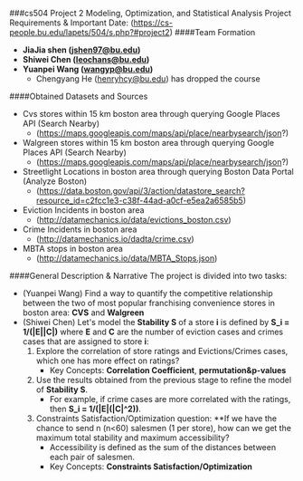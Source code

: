 ###cs504 Project 2 Modeling, Optimization, and Statistical Analysis
Project Requirements & Important Date: (https://cs-people.bu.edu/lapets/504/s.php?#project2)
####Team Formation
- **JiaJia shen (jshen97@bu.edu)**
- **Shiwei Chen (leochans@bu.edu)**
- **Yuanpei Wang (wangyp@bu.edu)**
    - Chengyang He (henryhcy@bu.edu) has dropped the course

####Obtained Datasets and Sources
- Cvs stores within 15 km boston area through querying Google Places API (Search Nearby) 
    - (https://maps.googleapis.com/maps/api/place/nearbysearch/json?)
- Walgreen stores within 15 km boston area through querying Google Places API (Search Nearby)
    - (https://maps.googleapis.com/maps/api/place/nearbysearch/json?)
- Streetlight Locations in boston area through querying Boston Data Portal (Analyze Boston)
    - (https://data.boston.gov/api/3/action/datastore_search?resource_id=c2fcc1e3-c38f-44ad-a0cf-e5ea2a6585b5)
- Eviction Incidents in boston area
    - (http://datamechanics.io/data/evictions_boston.csv)
- Crime Incidents in boston area
    - (http://datamechanics.io/dadta/crime.csv)
- MBTA stops in boston area
    - (http://datamechanics.io/data/MBTA_Stops.json)
    
####General Description & Narrative
The project is divided into two tasks:
- (Yuanpei Wang) Find a way to quantify the competitive relationship between the two of most popular franchising convenience stores in boston area: **CVS** and **Walgreen**
- (Shiwei Chen) Let's model the **Stability S** of a store **i** is defined by **S_i = 1/(|E||C|)** where **E** and **C** are the number of eviction cases and crimes cases that are assigned to store **i**:
    1. Explore the correlation of store ratings and Evictions/Crimes cases, which one has more effect on ratings?
        - Key Concepts: **Correlation Coefficient**, **permutation&p-values**
    2. Use the results obtained from the previous stage to refine the model of **Stability S**.
        - For example, if crime cases are more correlated with the ratings, then **S_i = 1/(|E|(|C|^2))**.
    3. Constraints Satisfaction/Optimization question: **If we have the chance to send n (n<60) salesmen (1 per store), how can we get the maximum total stability and maximum accessibility? 
        - Accessibility is defined as the sum of the distances between each pair of salesmen.
        - Key Concepts: **Constraints Satisfaction/Optimization**
